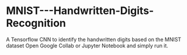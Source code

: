 # MNIST---Handwritten-Digits-Recognition
A Tensorflow CNN to identify the handwritten digits based on the MNIST dataset
Open Google Collab or Jupyter Notebook and simply run it.
